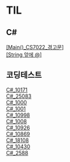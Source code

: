# TIL
## C#
[[Main()_CS7022_경고문]](https://projectru.tistory.com/3)  
[[String 앞에 @]](https://projectru.tistory.com/4)

## 코딩테스트
[C#_10171](https://github.com/BuRRuGoon/TIL/blob/main/CodingTest/C%23_10171(%EC%B6%9C%EB%A0%A5).md)  
[C#_25083](https://github.com/BuRRuGoon/TIL/blob/main/CodingTest/C%23_25083(%EC%B6%9C%EB%A0%A5).md)  
[C#_1000](https://github.com/BuRRuGoon/TIL/blob/main/CodingTest/C%23_1000(%EC%A0%95%EC%88%98%EC%9E%85%EB%A0%A5).md)  
[C#_1001](https://github.com/BuRRuGoon/TIL/blob/main/CodingTest/BAEKJOON01/C%23_1001(%EC%A0%95%EC%88%98%EC%9E%85%EB%A0%A5).md)  
[C#_10998](https://github.com/BuRRuGoon/TIL/blob/main/CodingTest/BAEKJOON01/C%23_10998(%EC%A0%95%EC%88%98%EC%9E%85%EB%A0%A5).md)  
[C#_1008](https://github.com/BuRRuGoon/TIL/blob/main/CodingTest/BAEKJOON01/C%23_1008(%EC%A0%95%EC%88%98%EC%9E%85%EB%A0%A5).md)  
[C#_10926](https://github.com/BuRRuGoon/TIL/blob/main/CodingTest/BAEKJOON01/C%23_10926(%EB%AC%B8%EC%9E%90%EC%9E%85%EB%A0%A5).md)  
[C#_10869](https://github.com/BuRRuGoon/TIL/blob/main/CodingTest/BAEKJOON01/C%23_10869(%EC%A0%95%EC%88%98%EC%9E%85%EB%A0%A5).md)  
[C#_18108](https://github.com/BuRRuGoon/TIL/blob/main/CodingTest/BAEKJOON01/C%23_18108(%EB%AC%B8%EC%9E%90%EC%9E%85%EB%A0%A5).md)  
[C#_10430](https://github.com/BuRRuGoon/TIL/blob/main/CodingTest/BAEKJOON01/C%23_10430(%EC%A0%95%EC%88%98%EC%9E%85%EB%A0%A5).md)  
[C#_2588](https://github.com/BuRRuGoon/TIL/blob/main/CodingTest/BAEKJOON01/C%23_2588(%EA%B3%B1%EC%85%88).md)  



